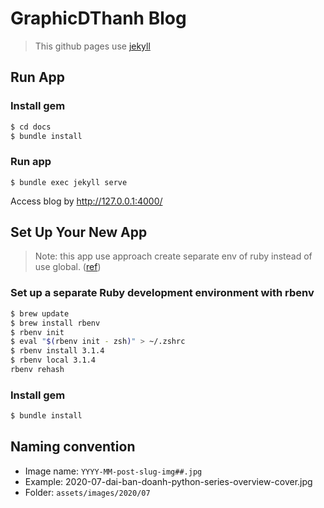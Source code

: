# GraphicDThanh Blog
> This github pages use [jekyll](https://jekyllrb.com/docs/installation/)

## Run App
### Install gem 
```bash
$ cd docs
$ bundle install
```
### Run app
```
$ bundle exec jekyll serve
```

Access blog by http://127.0.0.1:4000/

## Set Up Your New App
> Note: this app use approach create separate env of ruby instead of use global. ([ref](https://collectionbuilder.github.io/cb-docs/docs/software/ruby_mac/))

### Set up a separate Ruby development environment with rbenv

```bash
$ brew update
$ brew install rbenv
$ rbenv init
$ eval "$(rbenv init - zsh)" > ~/.zshrc
$ rbenv install 3.1.4
$ rbenv local 3.1.4
rbenv rehash
```

### Install gem
```bash
$ bundle install
```

## Naming convention
- Image name: `YYYY-MM-post-slug-img##.jpg`
- Example: 2020-07-dai-ban-doanh-python-series-overview-cover.jpg
- Folder: `assets/images/2020/07`